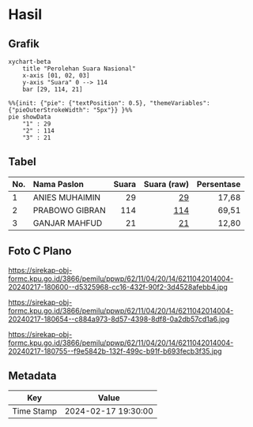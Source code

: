 # Hasil

## Grafik

```mermaid
xychart-beta
    title "Perolehan Suara Nasional"
    x-axis [01, 02, 03]
    y-axis "Suara" 0 --> 114
    bar [29, 114, 21]
```

```mermaid
%%{init: {"pie": {"textPosition": 0.5}, "themeVariables": {"pieOuterStrokeWidth": "5px"}} }%%
pie showData
    "1" : 29
    "2" : 114
    "3" : 21
```

## Tabel

| No. | Nama Paslon    | Suara | Suara (raw) | Persentase |
|:--- |:-------------- | -----:| -----------:| ----------:|
| 1   | ANIES MUHAIMIN | 29    | [29][p-1]   | 17,68      |
| 2   | PRABOWO GIBRAN | 114   | [114][p-2]  | 69,51      |
| 3   | GANJAR MAHFUD  | 21    | [21][p-3]   | 12,80      |


[p-1]: https://github.com/gigit-pemilu/pemilu-2024/blob/main/pilpres/hitung-suara/sub/62-kalimantan-tengah/sub/11-pulang-pisau/sub/04-banama-tingang/sub/2014-tangkahen/sub/004-tps/sub/paslon-1.txt
[p-2]: https://github.com/gigit-pemilu/pemilu-2024/blob/main/pilpres/hitung-suara/sub/62-kalimantan-tengah/sub/11-pulang-pisau/sub/04-banama-tingang/sub/2014-tangkahen/sub/004-tps/sub/paslon-2.txt
[p-3]: https://github.com/gigit-pemilu/pemilu-2024/blob/main/pilpres/hitung-suara/sub/62-kalimantan-tengah/sub/11-pulang-pisau/sub/04-banama-tingang/sub/2014-tangkahen/sub/004-tps/sub/paslon-3.txt

## Foto C Plano

https://sirekap-obj-formc.kpu.go.id/3866/pemilu/ppwp/62/11/04/20/14/6211042014004-20240217-180600--d5325968-cc16-432f-90f2-3d4528afebb4.jpg

https://sirekap-obj-formc.kpu.go.id/3866/pemilu/ppwp/62/11/04/20/14/6211042014004-20240217-180654--c884a973-8d57-4398-8df8-0a2db57cd1a6.jpg

https://sirekap-obj-formc.kpu.go.id/3866/pemilu/ppwp/62/11/04/20/14/6211042014004-20240217-180755--f9e5842b-132f-499c-b91f-b693fecb3f35.jpg


## Metadata

| Key        | Value               |
| ---------- | ------------------- |
| Time Stamp | 2024-02-17 19:30:00 |



